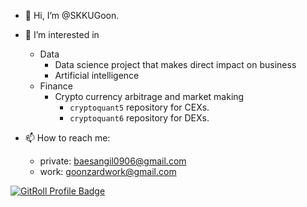- 👋 Hi, I’m @SKKUGoon. 

- 👀 I’m interested in
  - Data
    - Data science project that makes direct impact on business
    - Artificial intelligence
  - Finance
    - Crypto currency arbitrage and market making
      - `cryptoquant5` repository for CEXs.
      - `cryptoquant6` repository for DEXs.
  
- 📫 How to reach me: 
  - private: baesangil0906@gmail.com 
  - work: goonzardwork@gmail.com

<a href="https://gitroll.io/profile/usp3qR4oqK7ONnVvtVIFc46XcR1J2" target="_blank"><img src="https://gitroll.io/api/badges/profiles/v1/usp3qR4oqK7ONnVvtVIFc46XcR1J2" alt="GitRoll Profile Badge"/></a>

